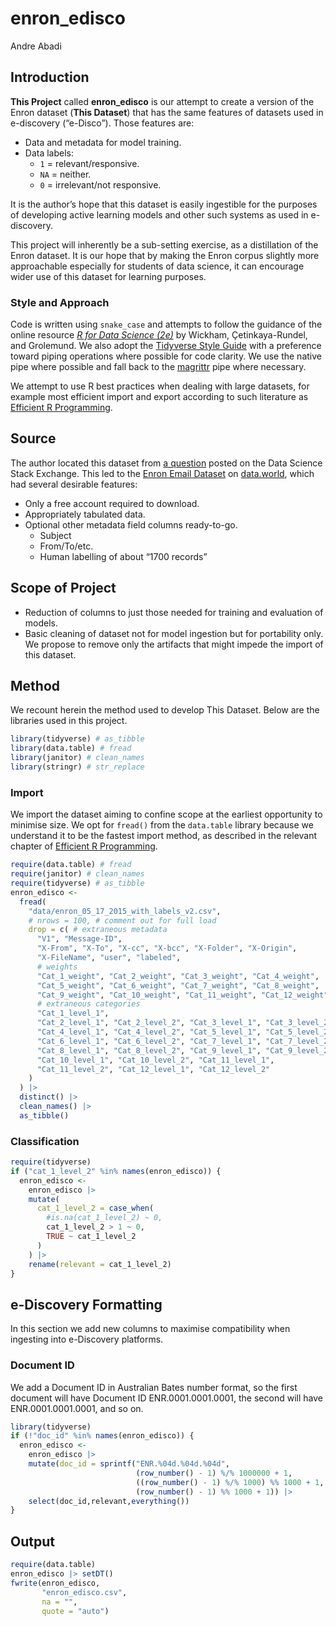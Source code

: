 enron_edisco
================
Andre Abadi

## Introduction

**This Project** called **enron_edisco** is our attempt to create a
version of the Enron dataset (**This Dataset**) that has the same
features of datasets used in e-discovery (“e-Disco”). Those features
are:

- Data and metadata for model training.
- Data labels:
  - `1` = relevant/responsive.
  - `NA` = neither.
  - `0` = irrelevant/not responsive.

It is the author’s hope that this dataset is easily ingestible for the
purposes of developing active learning models and other such systems as
used in e-discovery.

This project will inherently be a sub-setting exercise, as a
distillation of the Enron dataset. It is our hope that by making the
Enron corpus slightly more approachable especially for students of data
science, it can encourage wider use of this dataset for learning
purposes.

### Style and Approach

Code is written using `snake_case` and attempts to follow the guidance
of the online resource [*R for Data Science
(2e)*](https://r4ds.hadley.nz/) by Wickham, Çetinkaya-Rundel, and
Grolemund. We also adopt the [Tidyverse Style
Guide](https://style.tidyverse.org/) with a preference toward piping
operations where possible for code clarity. We use the native pipe where
possible and fall back to the
[magrittr](https://magrittr.tidyverse.org/) pipe where necessary.

We attempt to use R best practices when dealing with large datasets, for
example most efficient import and export according to such literature as
[Efficient R
Programming](https://bookdown.org/csgillespie/efficientR/input-output.html).

## Source

The author located this dataset from [a
question](https://datascience.stackexchange.com/questions/92341/how-to-read-the-labeled-enron-dataset-categories)
posted on the Data Science Stack Exchange. This led to the [Enron Email
Dataset](https://data.world/brianray/enron-email-dataset) on
[data.world](https://data.world/), which had several desirable features:

- Only a free account required to download.
- Appropriately tabulated data.
- Optional other metadata field columns ready-to-go.
  - Subject
  - From/To/etc.
  - Human labelling of about “1700 records”

## Scope of Project

- Reduction of columns to just those needed for training and evaluation
  of models.
- Basic cleaning of dataset not for model ingestion but for portability
  only. We propose to remove only the artifacts that might impede the
  import of this dataset.

## Method

We recount herein the method used to develop This Dataset. Below are the
libraries used in this project.

``` r
library(tidyverse) # as_tibble
library(data.table) # fread
library(janitor) # clean_names
library(stringr) # str_replace
```

### Import

We import the dataset aiming to confine scope at the earliest
opportunity to minimise size. We opt for `fread()` from the `data.table`
library because we understand it to be the fastest import method, as
described in the relevant chapter of [Efficient R
Programming](https://bookdown.org/csgillespie/efficientR/input-output.html).

``` r
require(data.table) # fread
require(janitor) # clean_names
require(tidyverse) # as_tibble
enron_edisco <-
  fread(
    "data/enron_05_17_2015_with_labels_v2.csv",
    # nrows = 100, # comment out for full load
    drop = c( # extraneous metadata
      "V1", "Message-ID",
      "X-From", "X-To", "X-cc", "X-bcc", "X-Folder", "X-Origin",
      "X-FileName", "user", "labeled",
      # weights
      "Cat_1_weight", "Cat_2_weight", "Cat_3_weight", "Cat_4_weight",
      "Cat_5_weight", "Cat_6_weight", "Cat_7_weight", "Cat_8_weight",
      "Cat_9_weight", "Cat_10_weight", "Cat_11_weight", "Cat_12_weight",
      # extraneous categories
      "Cat_1_level_1",
      "Cat_2_level_1", "Cat_2_level_2", "Cat_3_level_1", "Cat_3_level_2",
      "Cat_4_level_1", "Cat_4_level_2", "Cat_5_level_1", "Cat_5_level_2",
      "Cat_6_level_1", "Cat_6_level_2", "Cat_7_level_1", "Cat_7_level_2",
      "Cat_8_level_1", "Cat_8_level_2", "Cat_9_level_1", "Cat_9_level_2",
      "Cat_10_level_1", "Cat_10_level_2", "Cat_11_level_1",
      "Cat_11_level_2", "Cat_12_level_1", "Cat_12_level_2"
    )
  ) |>
  distinct() |>
  clean_names() |>
  as_tibble()
```

### Classification

``` r
require(tidyverse)
if ("cat_1_level_2" %in% names(enron_edisco)) {
  enron_edisco <-
    enron_edisco |>
    mutate(
      cat_1_level_2 = case_when(
        #is.na(cat_1_level_2) ~ 0,
        cat_1_level_2 > 1 ~ 0,
        TRUE ~ cat_1_level_2
      )
    ) |>
    rename(relevant = cat_1_level_2)
}
```

## e-Discovery Formatting

In this section we add new columns to maximise compatibility when
ingesting into e-Discovery platforms.

### Document ID

We add a Document ID in Australian Bates number format, so the first
document will have Document ID ENR.0001.0001.0001, the second will have
ENR.0001.0001.0001, and so on.

``` r
library(tidyverse)
if (!"doc_id" %in% names(enron_edisco)) {
  enron_edisco <- 
    enron_edisco |>
    mutate(doc_id = sprintf("ENR.%04d.%04d.%04d", 
                            (row_number() - 1) %/% 1000000 + 1, 
                            ((row_number() - 1) %/% 1000) %% 1000 + 1, 
                            (row_number() - 1) %% 1000 + 1)) |>
    select(doc_id,relevant,everything())
}
```

## Output

``` r
require(data.table)
enron_edisco |> setDT()
fwrite(enron_edisco, 
       "enron_edisco.csv", 
       na = "", 
       quote = "auto")
```
